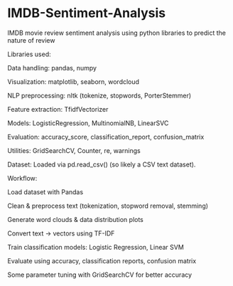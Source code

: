 # IMDB-Sentiment-Analysis
IMDB movie review sentiment analysis using python libraries to predict the nature of review

Libraries used:

Data handling: pandas, numpy

Visualization: matplotlib, seaborn, wordcloud

NLP preprocessing: nltk (tokenize, stopwords, PorterStemmer)

Feature extraction: TfidfVectorizer

Models: LogisticRegression, MultinomialNB, LinearSVC

Evaluation: accuracy_score, classification_report, confusion_matrix

Utilities: GridSearchCV, Counter, re, warnings

Dataset: Loaded via pd.read_csv() (so likely a CSV text dataset).

Workflow:

Load dataset with Pandas

Clean & preprocess text (tokenization, stopword removal, stemming)

Generate word clouds & data distribution plots

Convert text → vectors using TF-IDF

Train classification models: Logistic Regression, Linear SVM

Evaluate using accuracy, classification reports, confusion matrix

Some parameter tuning with GridSearchCV for better accuracy
